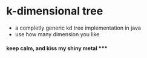 k-dimensional tree
====================

* a completly generic kd tree implementation in java
* use how many dimension you like


#### keep calm, and kiss my shiny metal ***
